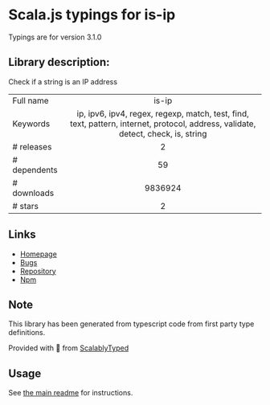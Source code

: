 
# Scala.js typings for is-ip

Typings are for version 3.1.0

## Library description:
Check if a string is an IP address

|                    |                 |
| ------------------ | :-------------: |
| Full name          | is-ip |
| Keywords           | ip, ipv6, ipv4, regex, regexp, match, test, find, text, pattern, internet, protocol, address, validate, detect, check, is, string |
| # releases         | 2 |
| # dependents       | 59 |
| # downloads        | 9836924 |
| # stars            | 2 |

## Links
- [Homepage](https://github.com/sindresorhus/is-ip#readme)
- [Bugs](https://github.com/sindresorhus/is-ip/issues)
- [Repository](https://github.com/sindresorhus/is-ip)
- [Npm](https://www.npmjs.com/package/is-ip)
    


## Note
This library has been generated from typescript code from first party type definitions.

Provided with :purple_heart: from [ScalablyTyped](https://github.com/oyvindberg/ScalablyTyped)

## Usage
See [the main readme](../../readme.md) for instructions.


